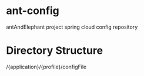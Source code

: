 # ant-config
antAndElephant project spring cloud config repository
# Directory Structure
/{application}/{profile}/configFile

